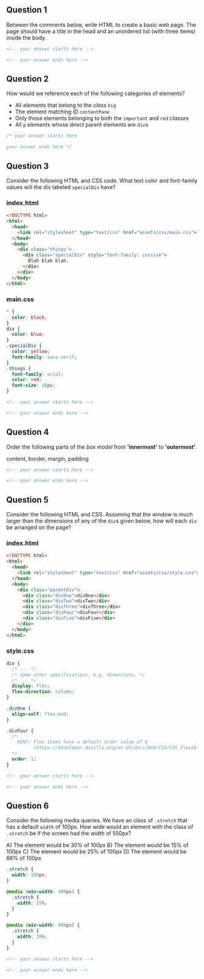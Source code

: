 ## Question 1

Between the comments below, write HTML to create a basic web page.
The page should have a title in the head and an unordered list (with three items) 
inside the body.

```html
<!-- your answer starts here -->

<!-- your answer ends here -->
```

## Question 2

How would we reference each of the following categories of elements?

- All elements that belong to the _class_ `big`
- The element matching _ID_ `contentPane`
- Only those elements belonging to both the `important` and `red` _classes_
- All `p` elements whose direct parent elements are `div`s

```css
/* your answer starts here

your answer ends here */
```

## Question 3

Consider the following HTML and CSS code. What text color and font-family values
will the div labeled `specialDiv` have?

### index.html

```html
<!DOCTYPE html>
<html>
  <head>
    <link rel="stylesheet" type="text/css" href="assets/css/main.css">
  </head>
  <body>
    <div class="things">
      <div class="specialDiv" style="font-family: cursive">
        Blah blah blah.
      </div>
    </div>
  </body>
</html>
```

### main.css

```css
* {
  color: black;
}
div {
  color: blue;
}
.specialDiv {
  color: yellow;
  font-family: sans-serif;
}
.things {
  font-family: arial;
  color: red;
  font-size: 16px;
}
```

```md
<!-- your answer starts here -->

<!-- your answer ends here -->
```

## Question 4

Order the following parts of the _box model_ from **'innermost'** to
**'outermost'**.

content, border, margin, padding

```md
<!-- your answer starts here -->

<!-- your answer ends here -->
```

## Question 5

Consider the following HTML and CSS. Assuming that the window is much larger
than the dimensions of any of the `div`s given below, how will each `div` be
arranged on the page?

### index.html

```html
<!DOCTYPE html>
<html>
  <head>
    <link rel="stylesheet" type="text/css" href="assets/css/style.css">
  </head>
  <body>
    <div class="parentDiv">
      <div class="divOne">divOne</div>
      <div class="divTwo">divTwo</div>
      <div class="divThree">divThree</div>
      <div class="divFour">divFour</div>
      <div class="divFive">divFive</div>
    </div>
  </body>
</html>
```

### style.css

```css
div {
  /* ... */
  /* Some other specifications, e.g. dimensions. */
  /* ... */
  display: flex;
  flex-direction: column;
}

.divOne {
  align-self: flex-end;
}

.divFour {
  /*
    HINT: Flex items have a default order value of 0
          (https://developer.mozilla.org/en-US/docs/Web/CSS/CSS_Flexible_Box_Layout/Ordering_Flex_Items#The_order_property)
  */
  order: 1;
}
```

```md
<!-- your answer starts here -->

<!-- your answer ends here -->
```

## Question 6

Consider the following media queries. We have an class of `.stretch` that has a default
`width` of 100px. How wide would an element with the class of `.stretch` be if
the screen had the _width_ of 550px?


A) The element would be 30% of 100px
B) The element would be 15% of 100px
C) The element would be 25% of 100px
D) The element would be 66% of 100px

```css
.stretch {
  width: 100px;
}

@media (min-width: 400px) {
  .stretch {
    width: 25%;
  }
}

@media (min-width: 800px) {
  .stretch {
    width: 30%;
  }
}
```

```md
<!-- your answer starts here -->

<!-- your answer ends here -->
```